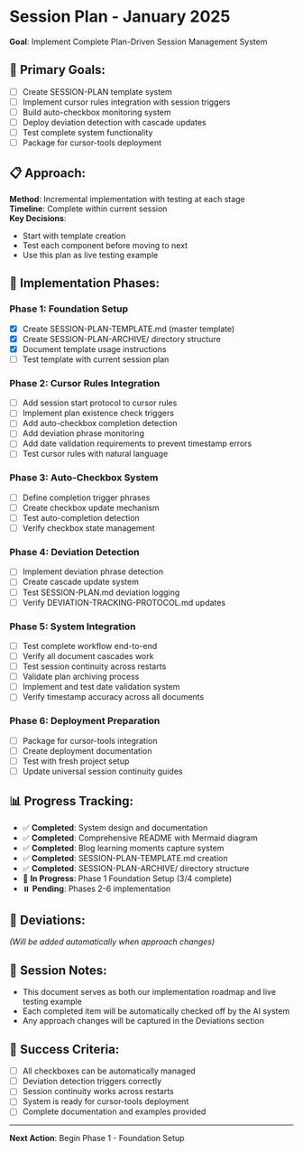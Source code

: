 # Session Plan - January 2025
**Goal**: Implement Complete Plan-Driven Session Management System

## 🎯 Primary Goals:
- [ ] Create SESSION-PLAN template system
- [ ] Implement cursor rules integration with session triggers
- [ ] Build auto-checkbox monitoring system
- [ ] Deploy deviation detection with cascade updates
- [ ] Test complete system functionality
- [ ] Package for cursor-tools deployment

## 📋 Approach:
**Method**: Incremental implementation with testing at each stage  
**Timeline**: Complete within current session  
**Key Decisions**: 
- Start with template creation
- Test each component before moving to next
- Use this plan as live testing example

## 🔄 Implementation Phases:

### **Phase 1: Foundation Setup**
- [x] Create SESSION-PLAN-TEMPLATE.md (master template)
- [x] Create SESSION-PLAN-ARCHIVE/ directory structure
- [x] Document template usage instructions
- [ ] Test template with current session plan

### **Phase 2: Cursor Rules Integration** 
- [ ] Add session start protocol to cursor rules
- [ ] Implement plan existence check triggers
- [ ] Add auto-checkbox completion detection
- [ ] Add deviation phrase monitoring
- [ ] Add date validation requirements to prevent timestamp errors
- [ ] Test cursor rules with natural language

### **Phase 3: Auto-Checkbox System**
- [ ] Define completion trigger phrases
- [ ] Create checkbox update mechanism
- [ ] Test auto-completion detection
- [ ] Verify checkbox state management

### **Phase 4: Deviation Detection**
- [ ] Implement deviation phrase detection
- [ ] Create cascade update system
- [ ] Test SESSION-PLAN.md deviation logging
- [ ] Verify DEVIATION-TRACKING-PROTOCOL.md updates

### **Phase 5: System Integration**
- [ ] Test complete workflow end-to-end
- [ ] Verify all document cascades work
- [ ] Test session continuity across restarts
- [ ] Validate plan archiving process
- [ ] Implement and test date validation system
- [ ] Verify timestamp accuracy across all documents

### **Phase 6: Deployment Preparation**
- [ ] Package for cursor-tools integration
- [ ] Create deployment documentation
- [ ] Test with fresh project setup
- [ ] Update universal session continuity guides

## 📊 Progress Tracking:
- ✅ **Completed**: System design and documentation
- ✅ **Completed**: Comprehensive README with Mermaid diagram
- ✅ **Completed**: Blog learning moments capture system
- ✅ **Completed**: SESSION-PLAN-TEMPLATE.md creation
- ✅ **Completed**: SESSION-PLAN-ARCHIVE/ directory structure
- 🔄 **In Progress**: Phase 1 Foundation Setup (3/4 complete)
- ⏸️ **Pending**: Phases 2-6 implementation

## 🔄 Deviations:
*(Will be added automatically when approach changes)*

## 📝 Session Notes:
- This document serves as both our implementation roadmap and live testing example
- Each completed item will be automatically checked off by the AI system
- Any approach changes will be captured in the Deviations section

## 🎯 Success Criteria:
- [ ] All checkboxes can be automatically managed
- [ ] Deviation detection triggers correctly
- [ ] Session continuity works across restarts
- [ ] System is ready for cursor-tools deployment
- [ ] Complete documentation and examples provided

---

**Next Action**: Begin Phase 1 - Foundation Setup 